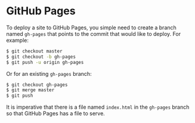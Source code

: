 # GitHub Pages

To deploy a site to GitHub Pages, you simple need to create a branch named
`gh-pages` that points to the commit that would like to deploy. For example:

```sh
$ git checkout master
$ git checkout -b gh-pages
$ git push -u origin gh-pages
```

Or for an existing `gh-pages` branch:

```sh
$ git checkout gh-pages
$ git merge master
$ git push
```

It is imperative that there is a file named `index.html` in the `gh-pages`
branch so that GitHub Pages has a file to serve.
